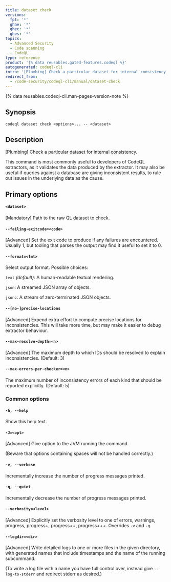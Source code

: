 ```yaml
---
title: dataset check
versions:
  fpt: '*'
  ghae: '*'
  ghec: '*'
  ghes: '*'
topics:
  - Advanced Security
  - Code scanning
  - CodeQL
type: reference
product: '{% data reusables.gated-features.codeql %}'
autogenerated: codeql-cli
intro: '[Plumbing] Check a particular dataset for internal consistency.'
redirect_from:
  - /code-security/codeql-cli/manual/dataset-check
---
```



<!-- Content after this section is automatically generated -->

{% data reusables.codeql-cli.man-pages-version-note %}

## Synopsis

```shell copy
codeql dataset check <options>... -- <dataset>
```

## Description

\[Plumbing] Check a particular dataset for internal consistency.

This command is most commonly useful to developers of CodeQL extractors,
as it validates the data produced by the extractor. It may also be
useful if queries against a database are giving inconsistent results, to
rule out issues in the underlying data as the cause.

## Primary options

#### `<dataset>` <!-- markdownlint-disable-line heading-increment -->

\[Mandatory] Path to the raw QL dataset to check.

#### `--failing-exitcode=<code>`

\[Advanced] Set the exit code to produce if any failures are
encountered. Usually 1, but tooling that parses the output may find it
useful to set it to 0.

#### `--format=<fmt>`

Select output format. Possible choices:

`text` _(default)_: A human-readable textual rendering.

`json`: A streamed JSON array of objects.

`jsonz`: A stream of zero-terminated JSON objects.

#### `--[no-]precise-locations`

\[Advanced] Expend extra effort to compute precise locations for
inconsistencies. This will take more time, but may make it easier to
debug extractor behaviour.

#### `--max-resolve-depth=<n>`

\[Advanced] The maximum depth to which IDs should be resolved to
explain inconsistencies. (Default: 3)

#### `--max-errors-per-checker=<n>`

The maximum number of inconsistency errors of each kind that should be
reported explicitly. (Default: 5)

### Common options

#### `-h, --help`

Show this help text.

#### `-J=<opt>`

\[Advanced] Give option to the JVM running the command.

(Beware that options containing spaces will not be handled correctly.)

#### `-v, --verbose`

Incrementally increase the number of progress messages printed.

#### `-q, --quiet`

Incrementally decrease the number of progress messages printed.

#### `--verbosity=<level>`

\[Advanced] Explicitly set the verbosity level to one of errors,
warnings, progress, progress+, progress++, progress+++. Overrides `-v`
and `-q`.

#### `--logdir=<dir>`

\[Advanced] Write detailed logs to one or more files in the given
directory, with generated names that include timestamps and the name of
the running subcommand.

(To write a log file with a name you have full control over, instead
give `--log-to-stderr` and redirect stderr as desired.)
